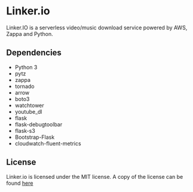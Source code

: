 Linker.io
========
Linker.IO is a serverless video/music download service powered by AWS, Zappa and Python. 

## Dependencies
* Python 3
* pytz
* zappa
* tornado
* arrow
* boto3
* watchtower
* youtube_dl
* flask
* flask-debugtoolbar
* flask-s3
* Bootstrap-Flask
* cloudwatch-fluent-metrics

## License
Linker.io is licensed under the MIT license. A copy of the license can be found <a href="https://github.com/thetestgame/LinkerIO/blob/master/LICENSE">here</a>